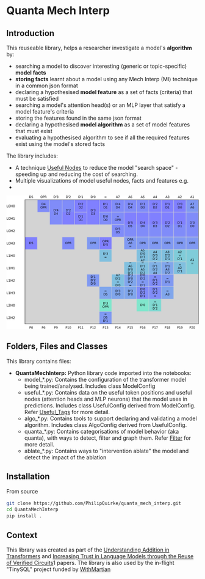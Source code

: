 # Quanta Mech Interp

## Introduction
This reuseable library, helps a researcher investigate a model's **algorithm** by:
- searching a model to discover interesting (generic or topic-specific) **model facts** 
- **storing facts** learnt about a model using any Mech Interp (MI) technique in a common json format
- declaring a hypothesised **model feature** as a set of facts (criteria) that must be satisfied 
- searching a model's attention head(s) or an MLP layer that satisfy a model feature's criteria
- storing the features found in the same json format
- declaring a hypothesised **model algorithm** as a set of model features that must exist 
- evaluating a hypothesised algorithm to see if all the required features exist using the model's stored facts

The library includes:
- A technique [Useful Nodes](./useful_tags.md) to reduce the model "search space" - speeding up and reducing the cost of searching.
- Multiple visualizations of model useful nodes, facts and features e.g.
- 
![Attention](./assets/ins1_mix_d6_l3_h4_t40K_s372001AttentionBehaviorPerHead.svg?raw=true "Attention")

## Folders, Files and Classes 
This library contains files:
- **QuantaMechInterp:** Python library code imported into the notebooks:
  - model_*.py: Contains the configuration of the transformer model being trained/analysed. Includes class ModelConfig 
  - useful_*.py: Contains data on the useful token positions and useful nodes (attention heads and MLP neurons) that the model uses in predictions. Includes class UsefulConfig derived from ModelConfig. Refer [Useful_Tags](./useful_tags.md) for more detail. 
  - algo_*.py: Contains tools to support declaring and validating a model algorithm. Includes class AlgoConfig derived from UsefulConfig.
  - quanta_*.py: Contains categorisations of model behavior (aka quanta), with ways to detect, filter and graph them. Refer [Filter](./filter.md) for more detail. 
  - ablate_*.py: Contains ways to "intervention ablate" the model and detect the impact of the ablation

## Installation
From source

```bash
git clone https://github.com/PhilipQuirke/quanta_mech_interp.git
cd QuantaMechInterp
pip install .
```

## Context
This library was created as part of the [Understanding Addition in Transformers](https://arxiv.org/pdf/2310.13121) and [Increasing Trust in Language Models through the Reuse of Verified Circuits](https://arxiv.org/pdf/2402.02619)1
papers. The library is also used by the in-flight "TinySQL" project funded by [WithMartian](https://withmartian.com/)  
